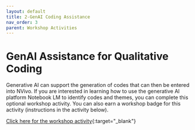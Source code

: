 ```yaml
---
layout: default
title: 2-GenAI Coding Assistance
nav_order: 3
parent: Workshop Activities
---
```


# GenAI Assistance for Qualitative Coding

Generative AI can support the generation of codes that can then be entered into NVivo. If you are interested in learning how to use the generative AI platform Notebook LM to identify codes and themes, you can complete this optional workshop activity. You can also earn a workshop badge for this activity (instructions in the activity below).

[Click here for the workshop activity](https://uviclibraries.github.io/genai-research-tools-adv/5-qual-coding.html){:target="_blank"}
